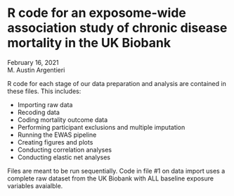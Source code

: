 # R code for an exposome-wide association study of chronic disease mortality in the UK Biobank

February 16, 2021  
M. Austin Argentieri

R code for each stage of our data preparation and analysis are contained in these files. This includes:  
* Importing raw data
* Recoding data
* Coding mortality outcome data
* Performing participant exclusions and multiple imputation
* Running the EWAS pipeline
* Creating figures and plots
* Conducting correlation analyses
* Conducting elastic net analyses


Files are meant to be run sequentially. Code in file #1 on data import uses a complete raw dataset from the UK Biobank with ALL baseline exposure variables avaialble. 
